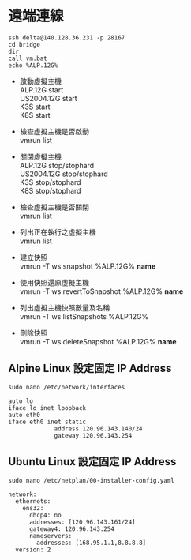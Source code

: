 # **遠端連線**

`ssh delta@140.128.36.231 -p 28167`  
`cd bridge`  
`dir`  
`call vm.bat`  
`echo %ALP.12G%`  

* 啟動虛擬主機  
   ALP.12G start  
   US2004.12G start  
   K3S start  
   K8S start  
   
* 檢查虛擬主機是否啟動  
   vmrun list  

* 關閉虛擬主機  
   ALP.12G stop/stophard  
   US2004.12G stop/stophard  
   K3S stop/stophard  
   K8S stop/stophard  
   
* 檢查虛擬主機是否關閉  
   vmrun list  
   
* 列出正在執行之虛擬主機  
   vmrun list  
   
* 建立快照  
   vmrun -T ws snapshot %ALP.12G% **name**  
   
* 使用快照還原虛擬主機  
   vmrun  -T ws revertToSnapshot %ALP.12G% **name**  

* 列出虛擬主機快照數量及名稱  
   vmrun -T ws listSnapshots %ALP.12G%  

* 刪除快照  
   vmrun -T ws deleteSnapshot %ALP.12G% **name**  

## **Alpine Linux 設定固定 IP Address**

`sudo nano /etc/network/interfaces`

```
auto lo
iface lo inet loopback
auto eth0
iface eth0 inet static
             address 120.96.143.140/24
             gateway 120.96.143.254
```

## **Ubuntu Linux 設定固定 IP Address**

`sudo nano /etc/netplan/00-installer-config.yaml`

```
network:
  ethernets:
    ens32:
      dhcp4: no
      addresses: [120.96.143.161/24]
      gateway4: 120.96.143.254
      nameservers:
        addresses: [168.95.1.1,8.8.8.8]
  version: 2
```

